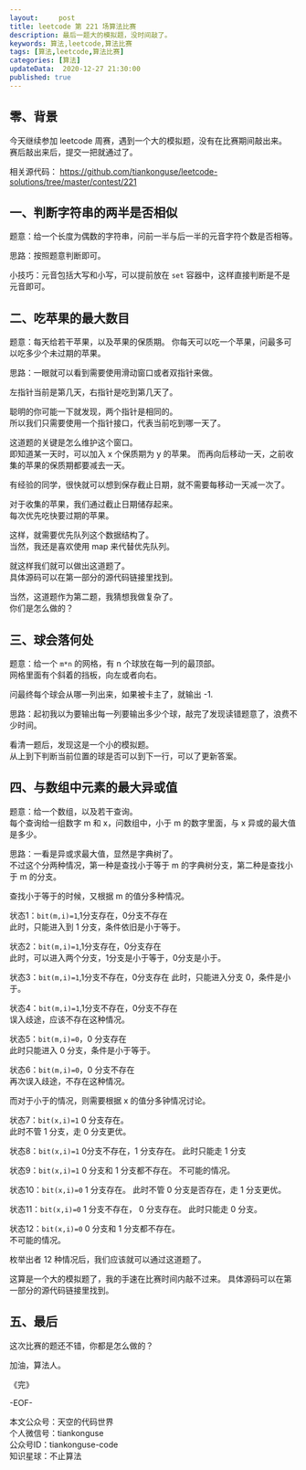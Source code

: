 ```yaml
---   
layout:     post  
title: leetcode 第 221 场算法比赛  
description: 最后一题大的模拟题，没时间敲了。   
keywords: 算法,leetcode,算法比赛  
tags: [算法,leetcode,算法比赛]    
categories: [算法]  
updateData:  2020-12-27 21:30:00  
published: true  
---  
```



## 零、背景  


今天继续参加 leetcode 周赛，遇到一个大的模拟题，没有在比赛期间敲出来。  
赛后敲出来后，提交一把就通过了。  


相关源代码： 
https://github.com/tiankonguse/leetcode-solutions/tree/master/contest/221  


## 一、判断字符串的两半是否相似


题意：给一个长度为偶数的字符串，问前一半与后一半的元音字符个数是否相等。  


思路：按照题意判断即可。  


小技巧：元音包括大写和小写，可以提前放在 `set` 容器中，这样直接判断是不是元音即可。  



## 二、吃苹果的最大数目  


题意：每天给若干苹果，以及苹果的保质期。  你每天可以吃一个苹果，问最多可以吃多少个未过期的苹果。  


思路：一眼就可以看到需要使用滑动窗口或者双指针来做。  


左指针当前是第几天，右指针是吃到第几天了。  


聪明的你可能一下就发现，两个指针是相同的。  
所以我们只需要使用一个指针接口，代表当前吃到哪一天了。  


这道题的关键是怎么维护这个窗口。  
即知道某一天时，可以加入 x 个保质期为 y 的苹果。 
而再向后移动一天，之前收集的苹果的保质期都要减去一天。  


有经验的同学，很快就可以想到保存截止日期，就不需要每移动一天减一次了。  


对于收集的苹果，我们通过截止日期储存起来。  
每次优先吃快要过期的苹果。  


这样，就需要优先队列这个数据结构了。  
当然，我还是喜欢使用 map 来代替优先队列。  


就这样我们就可以做出这道题了。  
具体源码可以在第一部分的源代码链接里找到。  


当然，这道题作为第二题，我猜想我做复杂了。  
你们是怎么做的？  


## 三、球会落何处  


题意：给一个 `m*n` 的网格，有 n 个球放在每一列的最顶部。  
网格里面有个斜着的挡板，向左或者向右。  


问最终每个球会从哪一列出来，如果被卡主了，就输出 -1.  


思路：起初我以为要输出每一列要输出多少个球，敲完了发现读错题意了，浪费不少时间。  


看清一题后，发现这是一个小的模拟题。  
从上到下判断当前位置的球是否可以到下一行，可以了更新答案。  



## 四、与数组中元素的最大异或值  


题意：给一个数组，以及若干查询。  
每个查询给一组数字 m 和 x，问数组中，小于 m 的数字里面，与 x 异或的最大值是多少。  


思路：一看是异或求最大值，显然是字典树了。  
不过这个分两种情况，第一种是查找小于等于 m 的字典树分支，第二种是查找小于 m 的分支。  


查找小于等于的时候，又根据 m 的值分多种情况。  


状态1：`bit(m,i)=1`,1分支存在，0分支不存在  
此时，只能进入到 1 分支，条件依旧是小于等于。  


状态2：`bit(m,i)=1`,1分支存在，0分支存在  
此时，可以进入两个分支，1分支是小于等于，0分支是小于。  


状态3：`bit(m,i)=1`,1分支不存在，0分支存在
此时，只能进入分支 0，条件是小于。  


状态4：`bit(m,i)=1`,1分支不存在，0分支不存在  
误入歧途，应该不存在这种情况。  


状态5：`bit(m,i)=0`，0 分支存在  
此时只能进入 0 分支，条件是小于等于。  


状态6：`bit(m,i)=0`，0 分支不存在  
再次误入歧途，不存在这种情况。  


而对于小于的情况，则需要根据 x 的值分多钟情况讨论。  


状态7：`bit(x,i)=1` 0 分支存在。  
此时不管 1 分支，走 0 分支更优。  


状态8：`bit(x,i)=1` 0分支不存在，1 分支存在。 
此时只能走 1 分支


状态9：`bit(x,i)=1` 0 分支和 1 分支都不存在。 
不可能的情况。  


状态10：`bit(x,i)=0` 1 分支存在。
此时不管 0 分支是否存在，走 1 分支更优。  


状态11：`bit(x,i)=0` 1 分支不存在， 0 分支存在。
此时只能走 0 分支。  


状态12：`bit(x,i)=0` 0 分支和 1 分支都不存在。  
不可能的情况。  


枚举出者 12 种情况后，我们应该就可以通过这道题了。 


这算是一个大的模拟题了，我的手速在比赛时间内敲不过来。 
具体源码可以在第一部分的源代码链接里找到。  


## 五、最后  


这次比赛的题还不错，你都是怎么做的？  


加油，算法人。  


《完》  


-EOF-  



本文公众号：天空的代码世界  
个人微信号：tiankonguse  
公众号ID：tiankonguse-code  
知识星球：不止算法  

